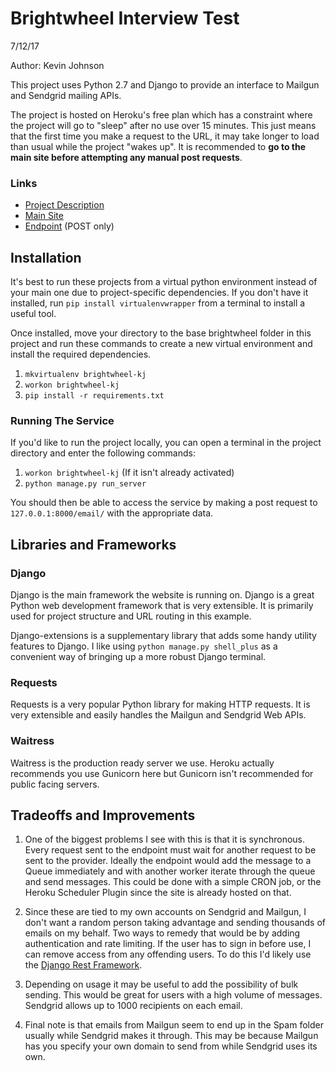 # Brightwheel Interview Test

7/12/17

Author: Kevin Johnson

This project uses Python 2.7 and Django to provide an interface to Mailgun and Sendgrid mailing APIs.

The project is hosted on Heroku's free plan which has a constraint where the project will go to "sleep" after no use over 15 
minutes. This just means that the first time you make a request to the URL, it may take longer to load than usual while
the project "wakes up". It is recommended to **go to the main site before attempting any manual post requests**.

### Links

* [Project Description](https://d2gn4xht817m0g.cloudfront.net/conversation_message_attachment/i/199260-a264b25209b4ca6a860dd5cc844bd748-original?1499272678)
* [Main Site](https://brightwheel-test.herokuapp.com/)
* [Endpoint](https://brightwheel-test.herokuapp.com/email/) (POST only)

## Installation

It's best to run these projects from a virtual python environment instead of your main one due to project-specific 
dependencies. If you don't have it installed, run `pip install virtualenvwrapper` from a terminal to install a useful 
tool.

Once installed, move your directory to the base brightwheel folder in this project and run these commands to create a 
new virtual environment and install the required dependencies.
1. `mkvirtualenv brightwheel-kj`
2. `workon brightwheel-kj`
3. `pip install -r requirements.txt`

### Running The Service
If you'd like to run the project locally, you can open a terminal in the project directory and enter the following 
commands:
1. `workon brightwheel-kj` (If it isn't already activated)
2. `python manage.py run_server`

You should then be able to access the service by making a post request to `127.0.0.1:8000/email/` with the appropriate 
data.

## Libraries and Frameworks

### Django
Django is the main framework the website is running on. Django is a great Python web development framework that is very 
extensible. It is primarily used for project structure and URL routing in this example.

Django-extensions is a supplementary library that adds some handy utility features to Django. I like using 
`python manage.py shell_plus` as a convenient way of bringing up a more robust Django terminal.

### Requests
Requests is a very popular Python library for making HTTP requests. It is very extensible and easily handles the Mailgun
and Sendgrid Web APIs.

### Waitress
Waitress is the production ready server we use. Heroku actually recommends you use Gunicorn here but
Gunicorn isn't recommended for public facing servers.

## Tradeoffs and Improvements

1. One of the biggest problems I see with this is that it is synchronous. Every request sent to the endpoint must wait
for another request to be sent to the provider. Ideally the endpoint would add the message to a Queue immediately and with
another worker iterate through the queue and send messages. This could be done with a simple CRON job, or the Heroku 
Scheduler Plugin since the site is already hosted on that.

2. Since these are tied to my own accounts on Sendgrid and Mailgun, I don't want a random person taking advantage and
sending thousands of emails on my behalf. Two ways to remedy that would be by adding authentication and rate limiting.
If the user has to sign in before use, I can remove access from any offending users. To do this I'd likely use the
[Django Rest Framework](http://www.django-rest-framework.org/). 

3. Depending on usage it may be useful to add the possibility of bulk sending. This would be great for users
with a high volume of messages. Sendgrid allows up to 1000 recipients on each email.

4. Final note is that emails from Mailgun seem to end up in the Spam folder usually while Sendgrid makes it through.
This may be because Mailgun has you specify your own domain to send from while Sendgrid uses its own.


